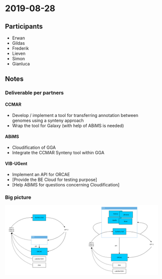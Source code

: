 # 2019-08-28

## Participants
 - Erwan
 - Gildas
 - Frederik
 - Lieven
 - Simon
 - Gianluca


## Notes

### Deliverable per partners
#### CCMAR
 - Develop / implement a tool for transferring annotation between genomes using a synteny approach
 - Wrap the tool for Galaxy (with help of ABiMS is needed)

#### ABiMS
 - Cloudification of GGA
 - Integrate the CCMAR Synteny tool within GGA

#### VIB-UGent
 - Implement an API for ORCAE
 - [Provide the BE Cloud for testing purpose]
 - [Help ABiMS for questions concerning Cloudification]

### Big picture
![bigpicture](../_images/2019-08-28-roadmap1.png)
